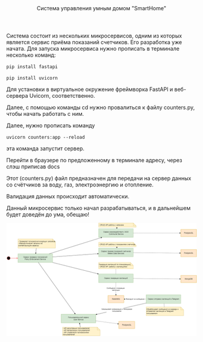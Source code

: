 <header>Система управления умным домом "SmartHome"</header>
Система состоит из нескольких микросервисов, одним из которых является сервис приёма показаний счетчиков. Его разработка уже начата.
Для запуска микросервиса нужно прописать в терминале несколько команд:

```
pip install fastapi
```

```
pip install uvicorn
```

Для установки в виртуальное окружение фреймворка FastAPI и веб-сервера Uvicorn, соответственно.

Далее, с помощью команды cd нужно провалиться к файлу counters.py, чтобы начать работать с ним.

Далее, нужно прописать команду

```
uvicorn counters:app --reload
```

эта команда запустит сервер.

Перейти в браузере по предложенному в терминале адресу, через слэш приписав docs

Этот (counters.py) файл предназначен для передачи на сервер данных со счётчиков за воду, газ, электроэнергию и отопление. 

Валидация данных происходит автоматически.

Данный микросервис только начал разрабатываться, и в дальнейшем будет доведён до ума, обещаю!

![](assets/ArchSmartHome.png)

